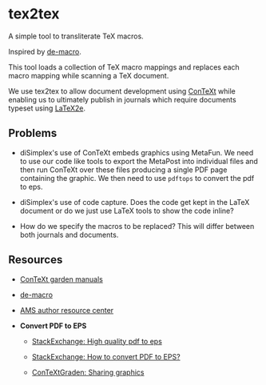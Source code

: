 # tex2tex

A simple tool to transliterate TeX macros.

Inspired by [de-macro](https://www.ctan.org/tex-archive/support/de-macro).

This tool loads a collection of TeX macro mappings and replaces each macro
mapping while scanning a TeX document.

We use tex2tex to allow document development using
[ConTeXt](https://wiki.contextgarden.net/Main_Page) while enabling us to
ultimately publish in journals which require documents typeset using
[LaTeX2e](https://en.wikipedia.org/wiki/LaTeX).

## Problems

- diSimplex's use of ConTeXt embeds graphics using MetaFun. We need to use
  our code like tools to export the MetaPost into individual files and
  then run ConTeXt over these files producing a single PDF page containing
  the graphic. We then need to use `pdftops` to convert the pdf to eps.

- diSimplex's use of code capture. Does the code get kept in the LaTeX
  document or do we just use LaTeX tools to show the code inline?

- How do we specify the macros to be replaced? This will differ between
  both journals and documents.



## Resources

- [ConTeXt garden manuals](https://wiki.contextgarden.net/Documentation)

- [de-macro](https://www.ctan.org/pkg/de-macro)

- [AMS author resource center](https://www.ams.org/arc/)

- **Convert PDF to EPS**

    - [StackExchange: High quality pdf to
      eps](https://stackoverflow.com/questions/44736917/high-quality-pdf-to-eps)

    - [StackExchange: How to convert PDF to
      EPS?](https://tex.stackexchange.com/questions/20883/how-to-convert-pdf-to-eps)

    - [ConTeXtGraden: Sharing
      graphics](https://wiki.contextgarden.net/Sharing_graphics)